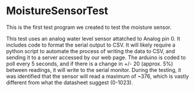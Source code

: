 # MoistureSensorTest
This is the first test program we created to test the moisture sensor.

This test uses an analog water level sensor attatched to Analog pin 0. It includes code to format the serial output to CSV. It will likely require a python script to automate the process of writing the data to CSV, and sending it to a server accessed by our web page.
The arduino is coded to poll every 5 seconds, and if there is a change in +/- 20 (approx. 5%) between readings, it will write to the serial monitor.
During the testing, it was identified that the sensor will read a maximum of ~376, which is vastly different from what the datasheet suggest (0-1023).
